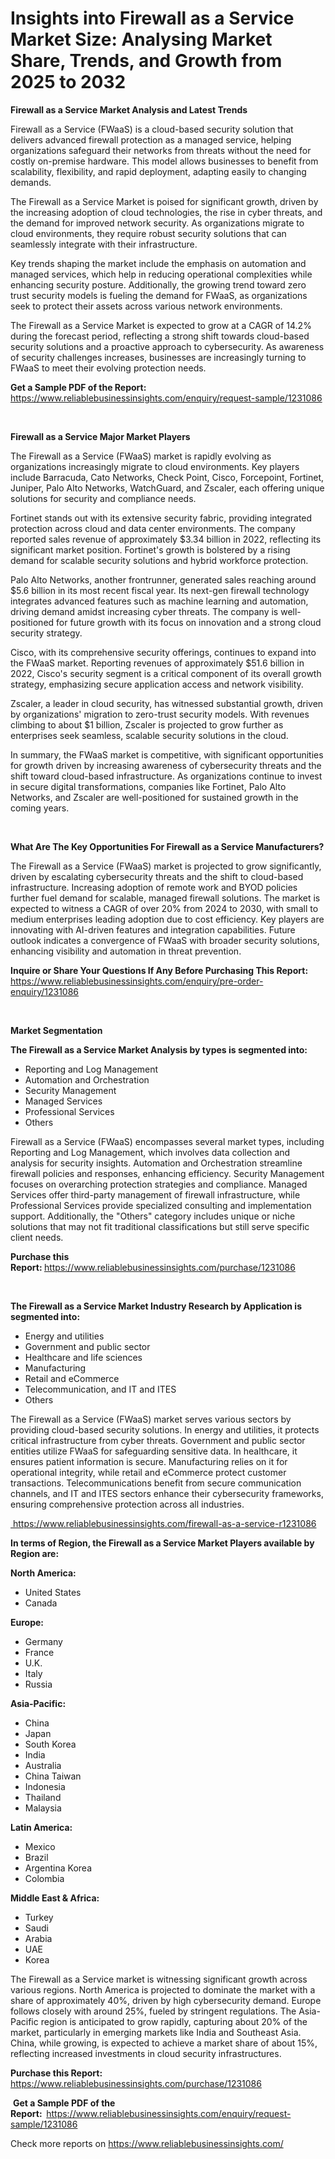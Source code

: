 <p><h1>Insights into Firewall as a Service Market Size: Analysing Market Share, Trends, and Growth from 2025 to 2032</h1></p><p><strong>Firewall as a Service Market Analysis and Latest Trends</strong></p>
<p><p>Firewall as a Service (FWaaS) is a cloud-based security solution that delivers advanced firewall protection as a managed service, helping organizations safeguard their networks from threats without the need for costly on-premise hardware. This model allows businesses to benefit from scalability, flexibility, and rapid deployment, adapting easily to changing demands.</p><p>The Firewall as a Service Market is poised for significant growth, driven by the increasing adoption of cloud technologies, the rise in cyber threats, and the demand for improved network security. As organizations migrate to cloud environments, they require robust security solutions that can seamlessly integrate with their infrastructure. </p><p>Key trends shaping the market include the emphasis on automation and managed services, which help in reducing operational complexities while enhancing security posture. Additionally, the growing trend toward zero trust security models is fueling the demand for FWaaS, as organizations seek to protect their assets across various network environments.</p><p>The Firewall as a Service Market is expected to grow at a CAGR of 14.2% during the forecast period, reflecting a strong shift towards cloud-based security solutions and a proactive approach to cybersecurity. As awareness of security challenges increases, businesses are increasingly turning to FWaaS to meet their evolving protection needs.</p></p>
<p><strong>Get a Sample PDF of the Report:&nbsp;</strong> <a href="https://www.reliablebusinessinsights.com/enquiry/request-sample/1231086?utm_campaign=2295&utm_medium=2&utm_source=Github&utm_content=ia&utm_term=11032025&utm_id=firewall-as-a-service">https://www.reliablebusinessinsights.com/enquiry/request-sample/1231086</a></p>
<p>&nbsp;</p>
<p><strong>Firewall as a Service Major Market Players</strong></p>
<p><p>The Firewall as a Service (FWaaS) market is rapidly evolving as organizations increasingly migrate to cloud environments. Key players include Barracuda, Cato Networks, Check Point, Cisco, Forcepoint, Fortinet, Juniper, Palo Alto Networks, WatchGuard, and Zscaler, each offering unique solutions for security and compliance needs.</p><p>Fortinet stands out with its extensive security fabric, providing integrated protection across cloud and data center environments. The company reported sales revenue of approximately $3.34 billion in 2022, reflecting its significant market position. Fortinet's growth is bolstered by a rising demand for scalable security solutions and hybrid workforce protection.</p><p>Palo Alto Networks, another frontrunner, generated sales reaching around $5.6 billion in its most recent fiscal year. Its next-gen firewall technology integrates advanced features such as machine learning and automation, driving demand amidst increasing cyber threats. The company is well-positioned for future growth with its focus on innovation and a strong cloud security strategy.</p><p>Cisco, with its comprehensive security offerings, continues to expand into the FWaaS market. Reporting revenues of approximately $51.6 billion in 2022, Cisco's security segment is a critical component of its overall growth strategy, emphasizing secure application access and network visibility.</p><p>Zscaler, a leader in cloud security, has witnessed substantial growth, driven by organizations' migration to zero-trust security models. With revenues climbing to about $1 billion, Zscaler is projected to grow further as enterprises seek seamless, scalable security solutions in the cloud.</p><p>In summary, the FWaaS market is competitive, with significant opportunities for growth driven by increasing awareness of cybersecurity threats and the shift toward cloud-based infrastructure. As organizations continue to invest in secure digital transformations, companies like Fortinet, Palo Alto Networks, and Zscaler are well-positioned for sustained growth in the coming years.</p></p>
<p>&nbsp;</p>
<p><strong>What Are The Key Opportunities For Firewall as a Service Manufacturers?</strong></p>
<p><p>The Firewall as a Service (FWaaS) market is projected to grow significantly, driven by escalating cybersecurity threats and the shift to cloud-based infrastructure. Increasing adoption of remote work and BYOD policies further fuel demand for scalable, managed firewall solutions. The market is expected to witness a CAGR of over 20% from 2024 to 2030, with small to medium enterprises leading adoption due to cost efficiency. Key players are innovating with AI-driven features and integration capabilities. Future outlook indicates a convergence of FWaaS with broader security solutions, enhancing visibility and automation in threat prevention.</p></p>
<p><strong>Inquire or Share Your Questions If Any Before Purchasing This Report:</strong> <a href="https://www.reliablebusinessinsights.com/enquiry/pre-order-enquiry/1231086?utm_campaign=2295&utm_medium=2&utm_source=Github&utm_content=ia&utm_term=11032025&utm_id=firewall-as-a-service">https://www.reliablebusinessinsights.com/enquiry/pre-order-enquiry/1231086</a></p>
<p>&nbsp;</p>
<p><strong>Market Segmentation</strong></p>
<p><strong>The Firewall as a Service Market Analysis by types is segmented into:</strong></p>
<p><ul><li>Reporting and Log Management</li><li>Automation and Orchestration</li><li>Security Management</li><li>Managed Services</li><li>Professional Services</li><li>Others</li></ul></p>
<p><p>Firewall as a Service (FWaaS) encompasses several market types, including Reporting and Log Management, which involves data collection and analysis for security insights. Automation and Orchestration streamline firewall policies and responses, enhancing efficiency. Security Management focuses on overarching protection strategies and compliance. Managed Services offer third-party management of firewall infrastructure, while Professional Services provide specialized consulting and implementation support. Additionally, the "Others" category includes unique or niche solutions that may not fit traditional classifications but still serve specific client needs.</p></p>
<p><strong>Purchase this Report:&nbsp;</strong><a href="https://www.reliablebusinessinsights.com/purchase/1231086?utm_campaign=2295&utm_medium=2&utm_source=Github&utm_content=ia&utm_term=11032025&utm_id=firewall-as-a-service">https://www.reliablebusinessinsights.com/purchase/1231086</a></p>
<p>&nbsp;</p>
<p><strong>The Firewall as a Service Market Industry Research by Application is segmented into:</strong></p>
<p><ul><li>Energy and utilities</li><li>Government and public sector</li><li>Healthcare and life sciences</li><li>Manufacturing</li><li>Retail and eCommerce</li><li>Telecommunication, and IT and ITES</li><li>Others</li></ul></p>
<p><p>The Firewall as a Service (FWaaS) market serves various sectors by providing cloud-based security solutions. In energy and utilities, it protects critical infrastructure from cyber threats. Government and public sector entities utilize FWaaS for safeguarding sensitive data. In healthcare, it ensures patient information is secure. Manufacturing relies on it for operational integrity, while retail and eCommerce protect customer transactions. Telecommunications benefit from secure communication channels, and IT and ITES sectors enhance their cybersecurity frameworks, ensuring comprehensive protection across all industries.</p></p>
<p><a href="https://www.reliablebusinessinsights.com/firewall-as-a-service-r1231086?utm_campaign=2295&utm_medium=2&utm_source=Github&utm_content=ia&utm_term=11032025&utm_id=firewall-as-a-service">&nbsp;https://www.reliablebusinessinsights.com/firewall-as-a-service-r1231086</a></p>
<p><strong>In terms of Region, the Firewall as a Service Market Players available by Region are:</strong></p>
<p>
    <p> <strong> North America: </strong>
        <ul>
            <li>United States</li>
            <li>Canada</li>
        </ul>
        </p> 
    <p> <strong> Europe: </strong>
        <ul>
            <li>Germany</li>
            <li>France</li>
            <li>U.K.</li>
            <li>Italy</li>
            <li>Russia</li>
        </ul>
        </p> 
    <p> <strong> Asia-Pacific: </strong>
        <ul>
            <li>China</li>
            <li>Japan</li>
            <li>South Korea</li>
            <li>India</li>
            <li>Australia</li>
            <li>China Taiwan</li>
            <li>Indonesia</li>
            <li>Thailand</li>
            <li>Malaysia</li>
        </ul>
        </p> 
    <p> <strong> Latin America: </strong>
        <ul>
            <li>Mexico</li>
            <li>Brazil</li>
            <li>Argentina Korea</li>
            <li>Colombia</li>
        </ul>
        </p> 
    <p> <strong> Middle East & Africa: </strong>
        <ul>
            <li>Turkey</li>
            <li>Saudi</li>
            <li>Arabia</li>
            <li>UAE</li>
            <li>Korea</li>
        </ul>
    </p>
    </p>
<p><p>The Firewall as a Service market is witnessing significant growth across various regions. North America is projected to dominate the market with a share of approximately 40%, driven by high cybersecurity demand. Europe follows closely with around 25%, fueled by stringent regulations. The Asia-Pacific region is anticipated to grow rapidly, capturing about 20% of the market, particularly in emerging markets like India and Southeast Asia. China, while growing, is expected to achieve a market share of about 15%, reflecting increased investments in cloud security infrastructures.</p></p>
<p><strong>Purchase this Report: </strong><a href="https://www.reliablebusinessinsights.com/purchase/1231086?utm_campaign=2295&utm_medium=2&utm_source=Github&utm_content=ia&utm_term=11032025&utm_id=firewall-as-a-service">https://www.reliablebusinessinsights.com/purchase/1231086</a></p>
<p>&nbsp;<strong>Get a Sample PDF of the Report:&nbsp;&nbsp;</strong><a href="https://www.reliablebusinessinsights.com/enquiry/request-sample/1231086?utm_campaign=2295&utm_medium=2&utm_source=Github&utm_content=ia&utm_term=11032025&utm_id=firewall-as-a-service">https://www.reliablebusinessinsights.com/enquiry/request-sample/1231086</a></p>
<p><strong></strong></p>
<p>Check more reports on <a href="https://www.reliablebusinessinsights.com/?utm_campaign=2295&utm_medium=2&utm_source=Github&utm_content=ia&utm_term=11032025&utm_id=firewall-as-a-service">https://www.reliablebusinessinsights.com/</a></p>